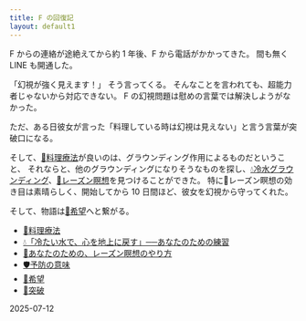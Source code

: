 ```yaml
---
title: F の回復記
layout: default1
---
```

F からの連絡が途絶えてから約 1 年後、F から電話がかかってきた。
間も無く LINE も開通した。

「幻視が強く見えます！」
そう言ってくる。
そんなことを言われても、超能力者じゃないから対応できない。
F の幻視問題は慰めの言葉では解決しようがなかった。

ただ、ある日彼女が言った「料理している時は幻視は見えない」と言う言葉が突破口になる。

そして、[🍳料理療法](000cooking)が良いのは、グラウンディング作用によるものだということ、
それならと、他のグラウンディングになりそうなものを探し、[💧冷水グラウンディング](001cold-water-grounding)、[🍇レーズン瞑想](002raisin-meditation)を見つけることができた。
特に🍇レーズン瞑想の効き目は素晴らしく、開始してから 10 日間ほど、彼女を幻視から守ってくれた。

そして、物語は[🌈希望](004the-hope)へと繋がる。

* [🍳料理療法](000cooking)
* [💧「冷たい水で、心を地上に戻す」──あなたのための練習](001cold-water-grounding)
* [🍇あなたのための、レーズン瞑想のやり方](002raisin-meditation)
* [🛡️予防の意味](003prevention)
* [🌈希望](004the-hope)
* [🚀突破](050break-through)

2025-07-12

